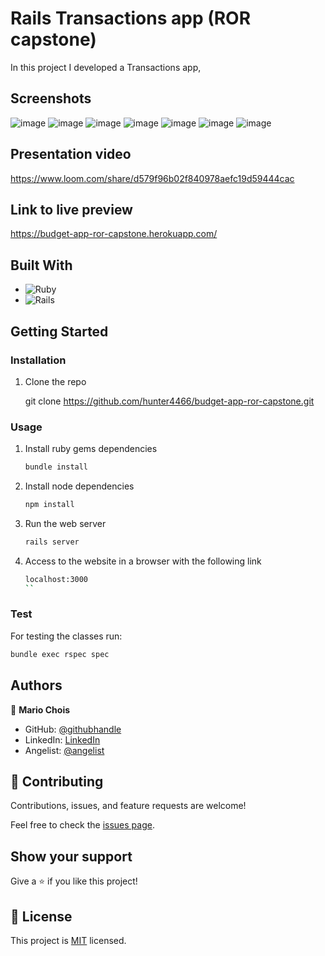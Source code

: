 # Rails Transactions app (ROR capstone)

In this project I developed a Transactions app, 

## Screenshots

![image](./app/assets/images/Screenshots/Capture.png)
![image](./app/assets/images/Screenshots/Capture2.png)
![image](./app/assets/images/Screenshots/Capture3.png)
![image](./app/assets/images/Screenshots/Capture4.png)
![image](./app/assets/images/Screenshots/Capture5.png)
![image](./app/assets/images/Screenshots/Capture6.png)
![image](./app/assets/images/Screenshots/Capture7.png)

## Presentation video

https://www.loom.com/share/d579f96b02f840978aefc19d59444cac

## Link to live preview

https://budget-app-ror-capstone.herokuapp.com/

## Built With

- ![Ruby](https://img.shields.io/badge/Ruby-20232A?style=for-the-badge&logo=ruby&logoColor=61DAFB)
- ![Rails](https://img.shields.io/badge/rails-%23CC0000.svg?style=for-the-badge&logo=ruby-on-rails&logoColor=white)

## Getting Started

### Installation

1. Clone the repo

   git clone https://github.com/hunter4466/budget-app-ror-capstone.git
  

### Usage

1. Install ruby gems dependencies

   ```sh
   bundle install
   ```

2. Install node dependencies

   ```sh
   npm install
   ```

3. Run the web server

   ```sh
   rails server
   ```

4. Access to the website in a browser with the following link

   ```sh
   localhost:3000
   ``
### Test

For testing the classes run:

   ```sh
   bundle exec rspec spec
   ```

## Authors

👤 **Mario Chois**

- GitHub: [@githubhandle](https://github.com/hunter4466/)
- LinkedIn: [LinkedIn](https://www.linkedin.com/in/mario-chois-5a13b6b6/)
- Angelist: [@angelist](https://angel.co/u/mario-chois)

 
## 🤝 Contributing

Contributions, issues, and feature requests are welcome!

Feel free to check the [issues page](https://github.com/hunter4466/budget-app-ror-capstone/issues).

## Show your support

Give a ⭐️ if you like this project!

## 📝 License

This project is [MIT](https://github.com/hunter4466/budget-app-ror-capstone/blob/development/LICENSE) licensed.

